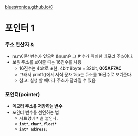 [bluestronica.github.io/C](https://bluestronica.github.io/C)

# 포인터 1

### 주소 연산자 &
- num이란 변수가 있으면 &num은 그 변수가 위치한 메모리 주소이다.
- 보통 주소를 보여줄 때는 16진수를 사용
  - 16진수는 4bit로 표현, 4bit*8byte = 32bit, **005AF7AC**
  - 그래서 printf()에서 서식 문자 %p는 주소를 16진수로 보여준다.
  - 참고: 실행 할 때마다 주소가 달라질 수 있음
  
### 포인터(pointer)
- **메모리 주소를 저장하는 변수**
- 포인터 변수를 선언하는 법
  - 자료형에 **`*`** 을 붙인다.
  - **`int*`, `char*`, `float*`**
  - **`int* address;`**
